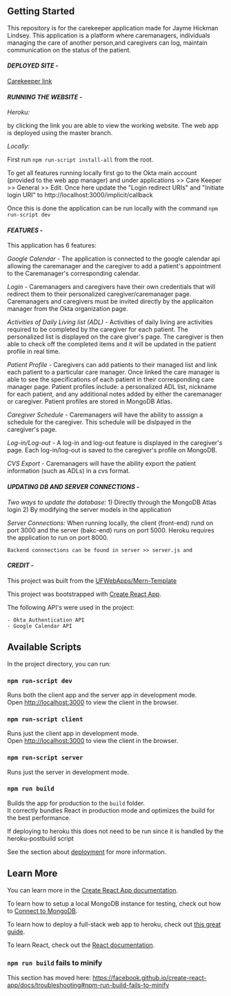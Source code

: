 ## Getting Started
This repository is for the carekeeper application made for Jayme Hickman Lindsey. This application is a platform where caremanagers, individuals managing the care of another person,and caregivers can log, maintain communication on the status of the patient. 

#### _**DEPLOYED SITE**_ -
[Carekeeper link](https://carekeeper.herokuapp.com/)

#### _**RUNNING THE WEBSITE**_ -

*Heroku:* 

by clicking the link you are able to view the working website. The web app is deployed using the master branch. 

*Locally:*  

First run `npm run-script install-all` from the root. 

To get all features running locally first go to the Okta main account (provided to the web app manager) and under applications >> Care Keeper >> General >> Edit. Once here update the "Login redirect URIs" and "Initiate login URI" to http://localhost:3000/implicit/callback 

Once this is done the application can be run locally with the command `npm run-script dev`

#### _**FEATURES**_ -

This application has 6 features:

*Google Calendar* - The application is connected to the google calendar api allowing the caremanager and the caregiver to add a patient's appointment to the Caremanager's corresponding calendar. 

*Login* - Caremanagers and caregivers have their own credentials that will redirect them to their personalized caregiver/caremanager page. Caremanagers and caregivers must be invited directly by the applicaiton manager from the Okta organization page. 

*Activities of Daily Living list (ADL)* - Activities of daily living are activities required to be completed by the caregiver for each patient. The personalized list is displayed on the care giver's page. The caregiver is then able to check off the completed items and it will be updated in the patient profile in real time. 

*Patient Profile* - Caregivers can add patients to their managed list and link each patient to a particular care manager. Once linked the care manager is able to see the specifications of each patient in their corresponding care manager page. Patient profiles include: a personalized ADL list, nickname for each patient, and any additional notes added by either the caremanager or caregiver. Patient profiles are stored in MongoDB Atlas. 

*Caregiver Schedule* - Caremanagers will have the ability to asssign a schedule for the caregiver. This schedule will be dislpayed in the caregiver's page. 

*Log-in/Log-out* - A log-in and log-out feature is displayed in the caregiver's page. Each log-in/log-out is saved to the caregiver's profile on MongoDB. 

*CVS Export* - Caremanagers will have the ability export the patient information (such as ADLs) in a cvs format.  

#### _**UPDATING DB AND SERVER CONNECTIONS**_ -

*Two ways to update the database:*
    1) Directly through the MongoDB Atlas login 
    2) By modifying the server models in the application 

*Server Connections:*
    When running locally, the client (front-end) rund on port 3000 and the server (bakc-end) runs on port 5000. Heroku requires the application to run on port 8000. 

    Backend connnections can be found in server >> server.js and 

#### _**CREDIT**_ - 
This project was built from the [UFWebApps/Mern-Template](https://github.com/UFWebApps/MERN-Template)

This project was bootstrapped with [Create React App](https://github.com/facebook/create-react-app).

The following API's were used in the project: 

    - Okta Authentication API 
    - Google Calendar API

## Available Scripts

In the project directory, you can run:

### `npm run-script dev`

Runs both the client app and the server app in development mode.<br>
Open [http://localhost:3000](http://localhost:3000) to view the client in the browser.

### `npm run-script client`

Runs just the client app in development mode.<br>
Open [http://localhost:3000](http://localhost:3000) to view the client in the browser.


### `npm run-script server`

Runs just the server in development mode.<br>


### `npm run build`

Builds the app for production to the `build` folder.<br>
It correctly bundles React in production mode and optimizes the build for the best performance.

If deploying to heroku this does not need to be run since it is handled by the heroku-postbuild script<br>

See the section about [deployment](https://facebook.github.io/create-react-app/docs/deployment) for more information.

## Learn More

You can learn more in the [Create React App documentation](https://facebook.github.io/create-react-app/docs/getting-started).

To learn how to setup a local MongoDB instance for testing, check out how to [Connect to MongoDB](https://docs.mongodb.com/guides/server/drivers/).

To learn how to deploy a full-stack web app to heroku, check out [this great guide](https://daveceddia.com/deploy-react-express-app-heroku/).

To learn React, check out the [React documentation](https://reactjs.org/).

### `npm run build` fails to minify

This section has moved here: https://facebook.github.io/create-react-app/docs/troubleshooting#npm-run-build-fails-to-minify

